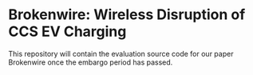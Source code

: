 # Brokenwire: Wireless Disruption of CCS EV Charging

This repository will contain the evaluation source code for our paper Brokenwire once the embargo period has passed.
